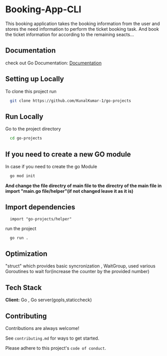 
# Booking-App-CLI

This booking application takes the booking information from the user and stores the need information to perform the ticket booking task. And book the ticket information for according to the remaining seacts...
 
 
## Documentation

check out Go Documentation:
[Documentation](https://go.dev/doc/)


## Setting up Locally

To clone this project run

```bash
  git clone https://github.com/KunalKumar-1/go-projects 
```



## Run Locally

Go to the project directory

```bash
  cd go-projects
```
## If you need to create a new GO module
In case if you need to create the go Module
```bash
  go mod init
```
**And change the file directry of main file to the directry of the main file in import "main.go file/helper"(if not changed leave it as it is)**


## Import dependencies

```
  import "go-projects/helper"
```

run the project

```bash
  go run .
```



## Optimization
"struct" which provides basic syncronization , WaitGroup,
used various Goroutines to wait for(increase the counter by the provided number)

## Tech Stack

**Client:** Go , Go server(gopls,staticcheck)



## Contributing

Contributions are always welcome!

See `contributing.md` for ways to get started.

Please adhere to this project's `code of conduct`.

